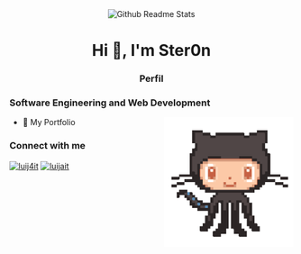 <p align="center">
 <img width="100px" src="https://res.cloudinary.com/anuraghazra/image/upload/v1594908242/logo_ccswme.svg" align="center" alt="Github Readme Stats" />
<h1 align="center">Hi 👋, I'm Ster0n</h1>
<h3 align="center">Perfil</h3>
<h3>
Software Engineering and Web Development 
</h3>
  <img align='right' src="https://raw.githubusercontent.com/iCharlesZ/FigureBed/master/img/octocat.gif" width="230">

- 🔭 My Portfolio 

<h3 align="left">Connect with me </h3>
<p align="left">
<a href="https://twitter.com/Defacebyb0ys" target="blank"><img align="center" src="https://raw.githubusercontent.com/rahuldkjain/github-profile-readme-generator/master/src/images/icons/Social/twitter.svg" alt="luij4it" height="30" width="40" /></a>
 </a>
<a href="https://instagram.com/luijait" target="blank"><img align="center" src="https://raw.githubusercontent.com/rahuldkjain/github-profile-readme-generator/master/src/images/icons/Social/instagram.svg" alt="luijait" height="30" width="40" /></a>
</p>
